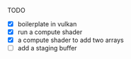 TODO
- [x] boilerplate in vulkan
- [x] run a compute shader
- [x] a compute shader to add two arrays
- [ ] add a staging buffer